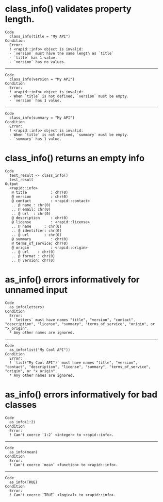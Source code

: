 # class_info() validates property length.

    Code
      class_info(title = "My API")
    Condition
      Error:
      ! <rapid::info> object is invalid:
      - `version` must have the same length as `title`
      - `title` has 1 value.
      - `version` has no values.

---

    Code
      class_info(version = "My API")
    Condition
      Error:
      ! <rapid::info> object is invalid:
      - When `title` is not defined, `version` must be empty.
      - `version` has 1 value.

---

    Code
      class_info(summary = "My API")
    Condition
      Error:
      ! <rapid::info> object is invalid:
      - When `title` is not defined, `summary` must be empty.
      - `summary` has 1 value.

# class_info() returns an empty info

    Code
      test_result <- class_info()
      test_result
    Output
      <rapid::info>
       @ title           : chr(0) 
       @ version         : chr(0) 
       @ contact         : <rapid::contact>
       .. @ name : chr(0) 
       .. @ email: chr(0) 
       .. @ url  : chr(0) 
       @ description     : chr(0) 
       @ license         : <rapid::license>
       .. @ name      : chr(0) 
       .. @ identifier: chr(0) 
       .. @ url       : chr(0) 
       @ summary         : chr(0) 
       @ terms_of_service: chr(0) 
       @ origin          : <rapid::origin>
       .. @ url    : chr(0) 
       .. @ format : chr(0) 
       .. @ version: chr(0) 

# as_info() errors informatively for unnamed input

    Code
      as_info(letters)
    Condition
      Error:
      ! `letters` must have names "title", "version", "contact", "description", "license", "summary", "terms_of_service", "origin", or "x_origin".
      * Any other names are ignored.

---

    Code
      as_info(list("My Cool API"))
    Condition
      Error:
      ! `list("My Cool API")` must have names "title", "version", "contact", "description", "license", "summary", "terms_of_service", "origin", or "x_origin".
      * Any other names are ignored.

# as_info() errors informatively for bad classes

    Code
      as_info(1:2)
    Condition
      Error:
      ! Can't coerce `1:2` <integer> to <rapid::info>.

---

    Code
      as_info(mean)
    Condition
      Error:
      ! Can't coerce `mean` <function> to <rapid::info>.

---

    Code
      as_info(TRUE)
    Condition
      Error:
      ! Can't coerce `TRUE` <logical> to <rapid::info>.

